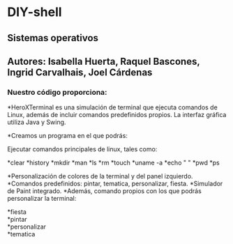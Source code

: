 # DIY-shell

## Sistemas operativos 

## Autores: Isabella Huerta, Raquel Bascones, Ingrid Carvalhais, Joel Cárdenas

### Nuestro código proporciona: 

*HeroXTerminal es una simulación de terminal que ejecuta comandos de Linux, además de incluir comandos predefinidos propios. La interfaz gráfica utiliza Java y Swing.

*Creamos un programa en el que podrás: 

Ejecutar comandos principales de linux, tales como:

*clear           *history          *mkdir          *man
*ls              *rm               *touch          *uname -a
*echo " "        *pwd              *ps             

*Personalización de colores de la terminal y del panel izquierdo.
*Comandos predefinidos: pintar, tematica, personalizar, fiesta.
*Simulador de Paint integrado.
*Además, comando propios con los que podrás personalizar la terminal:

*fiesta          
*pintar          
*personalizar          
*tematica

